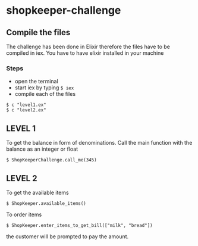 # shopkeeper-challenge

## Compile the files
The challenge has been done in Elixir therefore the files have to be compiled in iex. You have to have elixir installed in your machine

### Steps
* open the terminal
* start iex by typing  ``` $ iex ```
* compile each of the files
``` 
$ c "level1.ex"
$ c "level2.ex"
```
## LEVEL 1
To get the balance in form of denominations. Call the main function with the balance as an integer or float
```
$ ShopKeeperChallenge.call_me(345)
```

## LEVEL 2
To get the available items
```
$ ShopKeeper.available_items()
```

To order items 
```
$ ShopKeeper.enter_items_to_get_bill(["milk", "bread"])
```
the customer will be prompted to pay the amount.
